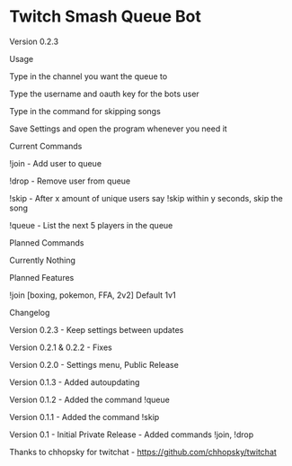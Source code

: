 # Twitch Smash Queue Bot

Version 0.2.3


Usage


Type in the channel you want the queue to 

Type the username and oauth key for the bots user

Type in the command for skipping songs

Save Settings and open the program whenever you need it


Current Commands


!join - Add user to queue

!drop - Remove user from queue

!skip - After x amount of unique users say !skip within y seconds, skip the song 

!queue - List the next 5 players in the queue


Planned Commands


Currently Nothing


Planned Features


!join [boxing, pokemon, FFA, 2v2] Default 1v1


Changelog

Version 0.2.3 - Keep settings between updates

Version 0.2.1 & 0.2.2 - Fixes

Version 0.2.0 - Settings menu, Public Release

Version 0.1.3 - Added autoupdating 

Version 0.1.2 - Added the command !queue

Version 0.1.1 - Added the command !skip

Version 0.1 - Initial Private Release - Added commands !join, !drop


Thanks to chhopsky for twitchat - https://github.com/chhopsky/twitchat